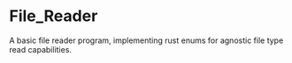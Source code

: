 # File_Reader
A basic file reader program, implementing rust enums for agnostic file type read capabilities. 
